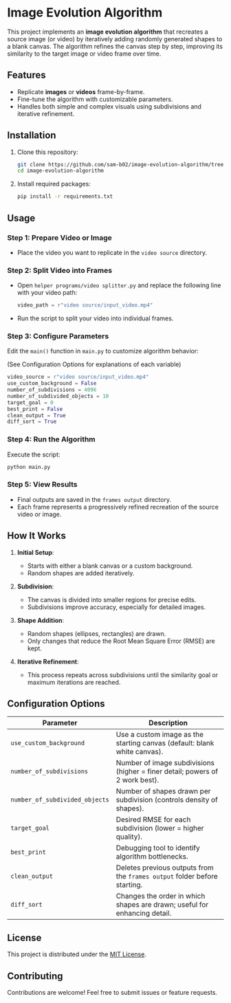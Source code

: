 # Image Evolution Algorithm

This project implements an **image evolution algorithm** that recreates a source image (or video) by iteratively adding randomly generated shapes to a blank canvas. The algorithm refines the canvas step by step, improving its similarity to the target image or video frame over time.


## Features

- Replicate **images** or **videos** frame-by-frame.
- Fine-tune the algorithm with customizable parameters.
- Handles both simple and complex visuals using subdivisions and iterative refinement.


## Installation

1. Clone this repository:
   ```bash
   git clone https://github.com/sam-b02/image-evolution-algorithm/tree/video_evolution
   cd image-evolution-algorithm
   ```

2. Install required packages:
   ```bash
   pip install -r requirements.txt
   ```


## Usage

### Step 1: Prepare Video or Image
- Place the video you want to replicate in the `video source` directory.

### Step 2: Split Video into Frames
- Open `helper programs/video splitter.py` and replace the following line with your video path:
   ```python
   video_path = r"video source/input_video.mp4"
   ```
- Run the script to split your video into individual frames.

### Step 3: Configure Parameters
Edit the `main()` function in `main.py` to customize algorithm behavior:

(See Configuration Options for explanations of each variable)
```python
video_source = r"video source/input_video.mp4"
use_custom_background = False
number_of_subdivisions = 4096
number_of_subdivided_objects = 10
target_goal = 0
best_print = False
clean_output = True
diff_sort = True
```
### Step 4: Run the Algorithm
Execute the script:
```bash
python main.py
```

### Step 5: View Results
- Final outputs are saved in the `frames output` directory.
- Each frame represents a progressively refined recreation of the source video or image.


## How It Works

1. **Initial Setup**:  
   - Starts with either a blank canvas or a custom background.  
   - Random shapes are added iteratively.

2. **Subdivision**:  
   - The canvas is divided into smaller regions for precise edits.  
   - Subdivisions improve accuracy, especially for detailed images.

3. **Shape Addition**:  
   - Random shapes (ellipses, rectangles) are drawn.  
   - Only changes that reduce the Root Mean Square Error (RMSE) are kept.

4. **Iterative Refinement**:  
   - This process repeats across subdivisions until the similarity goal or maximum iterations are reached.


## Configuration Options

| Parameter                  | Description                                                                 |
|----------------------------|-----------------------------------------------------------------------------|
| `use_custom_background`    | Use a custom image as the starting canvas (default: blank white canvas).    |
| `number_of_subdivisions`   | Number of image subdivisions (higher = finer detail; powers of 2 work best).|
| `number_of_subdivided_objects` | Number of shapes drawn per subdivision (controls density of shapes).    |
| `target_goal`              | Desired RMSE for each subdivision (lower = higher quality).                |
| `best_print`               | Debugging tool to identify algorithm bottlenecks.                          |
| `clean_output`             | Deletes previous outputs from the `frames output` folder before starting.  |
| `diff_sort`                | Changes the order in which shapes are drawn; useful for enhancing detail.  |


## License

This project is distributed under the [MIT License](LICENSE).

## Contributing

Contributions are welcome! Feel free to submit issues or feature requests.